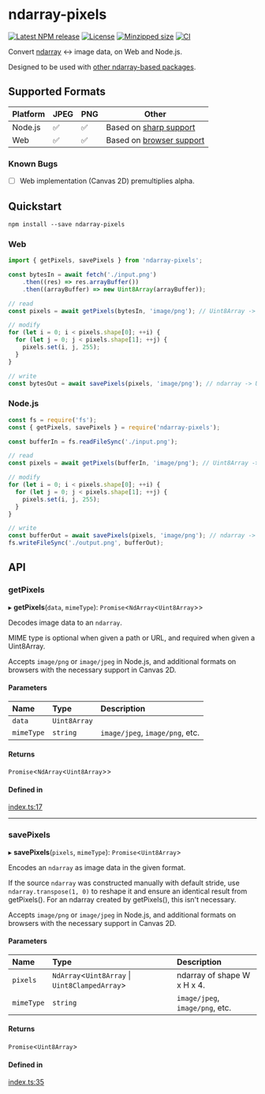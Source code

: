 # ndarray-pixels

[![Latest NPM release](https://img.shields.io/npm/v/ndarray-pixels.svg)](https://www.npmjs.com/package/ndarray-pixels)
[![License](https://img.shields.io/badge/license-MIT-007ec6.svg)](https://github.com/donmccurdy/ndarray-pixels/blob/main/LICENSE)
[![Minzipped size](https://badgen.net/bundlephobia/minzip/ndarray-pixels)](https://bundlephobia.com/result?p=ndarray-pixels)
[![CI](https://github.com/donmccurdy/ndarray-pixels/workflows/CI/badge.svg?branch=main&event=push)](https://github.com/donmccurdy/ndarray-pixels/actions?query=workflow%3ACI)

Convert [ndarray](https://www.npmjs.com/package/ndarray) ↔ image data, on Web and Node.js.

Designed to be used with [other ndarray-based packages](http://scijs.net/packages/).

## Supported Formats

| Platform | JPEG | PNG | Other                                                                                                 |
|----------|------|-----|-------------------------------------------------------------------------------------------------------|
| Node.js  | ✅    | ✅   | Based on [sharp support](https://sharp.pixelplumbing.com/)                                            |
| Web      | ✅    | ✅   | Based on [browser support](https://developer.mozilla.org/en-US/docs/Web/API/HTMLCanvasElement/toBlob) |

### Known Bugs

- [ ] Web implementation (Canvas 2D) premultiplies alpha.

## Quickstart

```
npm install --save ndarray-pixels
```

### Web

```javascript
import { getPixels, savePixels } from 'ndarray-pixels';

const bytesIn = await fetch('./input.png')
    .then((res) => res.arrayBuffer())
    .then((arrayBuffer) => new Uint8Array(arrayBuffer));

// read
const pixels = await getPixels(bytesIn, 'image/png'); // Uint8Array -> ndarray

// modify
for (let i = 0; i < pixels.shape[0]; ++i) {
  for (let j = 0; j < pixels.shape[1]; ++j) {
    pixels.set(i, j, 255);
  }
}

// write
const bytesOut = await savePixels(pixels, 'image/png'); // ndarray -> Uint8Array
```


### Node.js

```javascript
const fs = require('fs');
const { getPixels, savePixels } = require('ndarray-pixels');

const bufferIn = fs.readFileSync('./input.png');

// read
const pixels = await getPixels(bufferIn, 'image/png'); // Uint8Array -> ndarray

// modify
for (let i = 0; i < pixels.shape[0]; ++i) {
  for (let j = 0; j < pixels.shape[1]; ++j) {
    pixels.set(i, j, 255);
  }
}

// write
const bufferOut = await savePixels(pixels, 'image/png'); // ndarray -> Uint8Array
fs.writeFileSync('./output.png', bufferOut);
```

## API

<!--- API BEGIN --->

### getPixels

▸ **getPixels**(`data`, `mimeType`): `Promise`<`NdArray`<`Uint8Array`\>\>

Decodes image data to an `ndarray`.

MIME type is optional when given a path or URL, and required when given a Uint8Array.

Accepts `image/png` or `image/jpeg` in Node.js, and additional formats on browsers with
the necessary support in Canvas 2D.

#### Parameters

| Name | Type | Description |
| :------ | :------ | :------ |
| `data` | `Uint8Array` |  |
| `mimeType` | `string` | `image/jpeg`, `image/png`, etc. |

#### Returns

`Promise`<`NdArray`<`Uint8Array`\>\>

#### Defined in

[index.ts:17](https://github.com/donmccurdy/ndarray-pixels/blob/128aba4/src/index.ts#L17)

___

### savePixels

▸ **savePixels**(`pixels`, `mimeType`): `Promise`<`Uint8Array`\>

Encodes an `ndarray` as image data in the given format.

If the source `ndarray` was constructed manually with default stride, use
`ndarray.transpose(1, 0)` to reshape it and ensure an identical result from getPixels(). For an
ndarray created by getPixels(), this isn't necessary.

Accepts `image/png` or `image/jpeg` in Node.js, and additional formats on browsers with
the necessary support in Canvas 2D.

#### Parameters

| Name | Type | Description |
| :------ | :------ | :------ |
| `pixels` | `NdArray`<`Uint8Array` \| `Uint8ClampedArray`\> | ndarray of shape W x H x 4. |
| `mimeType` | `string` | `image/jpeg`, `image/png`, etc. |

#### Returns

`Promise`<`Uint8Array`\>

#### Defined in

[index.ts:35](https://github.com/donmccurdy/ndarray-pixels/blob/128aba4/src/index.ts#L35)
<!--- API END --->

